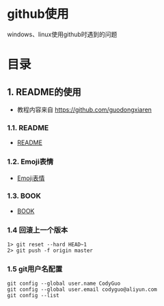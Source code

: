 # github使用
windows、linux使用github时遇到的问题
# 目录
## 1. README的使用
* 教程内容来自 https://github.com/guodongxiaren  

### 1.1. README
* [README](https://github.com/CodyGuo/Go-Cody/blob/master/github/README/README.md "README")  

### 1.2. Emoji表情
* [Emoji表情](https://github.com/CodyGuo/Go-Cody/blob/master/github/README/emoji.md "Emoji表情")  

### 1.3. BOOK
* [BOOK](https://github.com/CodyGuo/Go-Cody/blob/master/github/README/Book/example.md "BOOK")

### 1.4 回滚上一个版本
    1> git reset --hard HEAD~1
    2> git push -f origin master

### 1.5 git用户名配置
    git config --global user.name CodyGuo
    git config --global user.email codyguo@aliyun.com
    git config --list